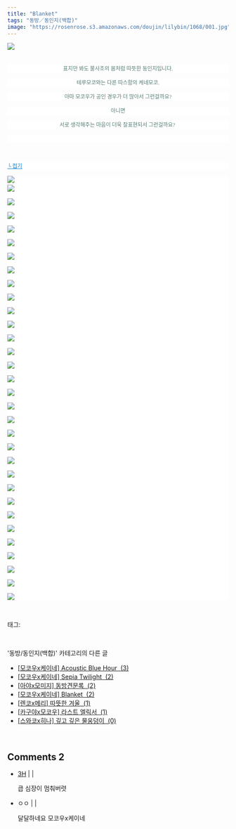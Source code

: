 ```yaml
---
title: "Blanket"
tags: "동방／동인지(백합)"
image: "https://rosenrose.s3.amazonaws.com/doujin/lilybin/1068/001.jpg"
---
```

<div class="article">
<div class="area_view">
<p><img src="{{ site.imgserver1 }}/lilybin/1068/001.jpg"/><span style="color:#557a74; font-family:돋움; font-size:9pt"><br/><br/></span><span style="font-family:굴림; font-size:12pt">
</span></p><p style="text-align: center; background: white"><span style="color:#557a74; font-family:돋움; font-size:9pt">표지만 봐도 불사조의 몸처럼 따뜻한 동인지입니다.
</span></p><p style="text-align: center; background: white"><span style="color:#557a74; font-family:돋움; font-size:9pt">테루모코와는 다른 따스함의 케네모코.
</span></p><p style="text-align: center; background: white"><span style="color:#557a74; font-family:돋움; font-size:9pt">아마 모코우가 공인 경우가 더 많아서 그런걸까요?
</span></p><p style="text-align: center; background: white"><span style="color:#557a74; font-family:돋움; font-size:9pt">아니면
</span></p><p style="text-align: center; background: white"><span style="color:#557a74; font-family:돋움; font-size:9pt">서로 생각해주는 마음이 더욱 잘표현되서 그런걸까요? 
</span></p><p style="text-align: center; background: white">
 </p><p>
 </p><p style="text-align: justify; background: white"><a href="http://blog.naver.com/PostView.nhn?blogId=cjb0236&amp;logNo=150136642311&amp;parentCategoryNo=&amp;categoryNo=41&amp;viewDate=&amp;isShowPopularPosts=false&amp;from=postView"><span style="color:#0482d6; font-family:돋움; font-size:9pt; text-decoration:underline">└ 접기</span></a><span style="color:#557a74; font-family:돋움; font-size:9pt">
</span></p><p style="text-align: justify; background: white"><img src="{{ site.imgserver1 }}/lilybin/1068/002.jpg"/><span style="color:#557a74; font-family:돋움; font-size:9pt"><br/><img src="{{ site.imgserver1 }}/lilybin/1068/003.jpg"/><br/><br/><img src="{{ site.imgserver1 }}/lilybin/1068/004.jpg"/><br/><br/><img src="{{ site.imgserver1 }}/lilybin/1068/005.jpg"/><br/><br/><img src="{{ site.imgserver1 }}/lilybin/1068/006.jpg"/><br/><br/><img src="{{ site.imgserver1 }}/lilybin/1068/007.jpg"/><br/><br/><img src="{{ site.imgserver1 }}/lilybin/1068/008.jpg"/><br/><br/><img src="{{ site.imgserver1 }}/lilybin/1068/009.jpg"/><br/><br/><img src="{{ site.imgserver1 }}/lilybin/1068/010.jpg"/><br/><br/><img src="{{ site.imgserver1 }}/lilybin/1068/011.jpg"/><br/><br/><img src="{{ site.imgserver1 }}/lilybin/1068/012.jpg"/><br/><br/><img src="{{ site.imgserver1 }}/lilybin/1068/013.jpg"/><br/><br/><img src="{{ site.imgserver1 }}/lilybin/1068/014.jpg"/><br/><br/><img src="{{ site.imgserver1 }}/lilybin/1068/015.jpg"/><br/><br/><img src="{{ site.imgserver1 }}/lilybin/1068/016.jpg"/><br/><br/><img src="{{ site.imgserver1 }}/lilybin/1068/017.jpg"/><br/><br/><img src="{{ site.imgserver1 }}/lilybin/1068/018.jpg"/><br/><br/><img src="{{ site.imgserver1 }}/lilybin/1068/019.jpg"/><br/><br/><img src="{{ site.imgserver1 }}/lilybin/1068/020.jpg"/><br/><br/><img src="{{ site.imgserver1 }}/lilybin/1068/021.jpg"/><br/><br/><img src="{{ site.imgserver1 }}/lilybin/1068/022.jpg"/><br/><br/><img src="{{ site.imgserver1 }}/lilybin/1068/023.jpg"/><br/><br/><img src="{{ site.imgserver1 }}/lilybin/1068/024.jpg"/><br/><br/><img src="{{ site.imgserver1 }}/lilybin/1068/025.jpg"/><br/><br/><img src="{{ site.imgserver1 }}/lilybin/1068/026.jpg"/><br/><br/><img src="{{ site.imgserver1 }}/lilybin/1068/027.jpg"/><br/><br/><img src="{{ site.imgserver1 }}/lilybin/1068/028.jpg"/><br/><br/><img src="{{ site.imgserver1 }}/lilybin/1068/029.jpg"/><br/><br/><img src="{{ site.imgserver1 }}/lilybin/1068/030.jpg"/><br/><br/><img src="{{ site.imgserver1 }}/lilybin/1068/031.jpg"/><br/><br/><img src="{{ site.imgserver1 }}/lilybin/1068/032.jpg"/><br/><br/><img src="{{ site.imgserver1 }}/lilybin/1068/033.jpg"/>
</span></p>
</div></div><br/>
<div class="tagTrail">
<p>태그: </p>
<ul>
</ul>
</div><br/>
<div class="another">
<p>'동방/동인지(백합)' 카테고리의 다른 글</p>
<ul>
<li><a href="/lilybin_1071">
[모코우x케이네] Acoustic Blue Hour  (3)
</a></li>
<li><a href="/lilybin_1070">
[모코우x케이네] Sepia Twilight  (2)
</a></li>
<li><a href="/lilybin_1069">
[아야x모미지] 동방견문록  (2)
</a></li>
<li><a href="/lilybin_1068">
[모코우x케이네] Blanket  (2)
</a></li>
<li><a href="/lilybin_1067">
[렌코x메리] 따뜻한 겨울  (1)
</a></li>
<li><a href="/lilybin_1066">
[카구야x모코우] 라스트 엘릭서  (1)
</a></li>
<li><a href="/lilybin_1065">
[스와코x히나] 깊고 깊은 물웅덩이  (0)
</a></li>
</ul>
</div><br/>
<div class="comment">
<h2 class="bold">Comments <span id="commentCount1068">2</span></h2>
<div style="clear:both;">
<div id="entry1068Comment" style="display:block">
<ul class="list_reply">
<li class="rp_general" id="comment13070358">
<div class="post-comment">
<div>
<span>
<i class="fa fa-user"></i> <a href="http://" onclick="return openLinkInNewWindow(this)">3H</a> |
                                |
                               
</span>
<p>큽 심장이 멈춰버렷</p>

</div>
</div>
</li>
<li class="rp_general" id="comment14335132">
<div class="post-comment">
<div>
<span>
<i class="fa fa-user"></i>ㅇㅇ |
                                |
                               
</span>
<p>달달하네요 모코우x케이네</p>

</div>
</div>
</li>
</ul>
</div>
</div>
</div><br/>
<br/>
<p id="refer"></p>
<br/>

